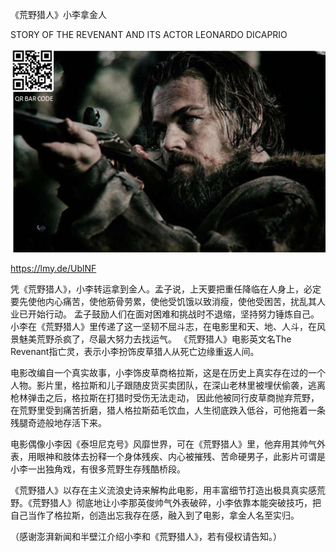 《荒野猎人》小李拿金人

STORY OF THE REVENANT AND ITS ACTOR LEONARDO DICAPRIO


![STORY OF THE REVENANT AND ITS ACTOR LEONARDO DICAPRIO](https://github.com/ywangnccu/ywang/blob/main/images/REVENANT.jpg)


https://lmy.de/UblNF

凭《荒野猎人》，小李转运拿到金人。孟子说，上天要把重任降临在人身上，必定要先使他内心痛苦，使他筋骨劳累，使他受饥饿以致消瘦，使他受困苦，扰乱其人业已开始行动。
孟子鼓励人们在面对困难和挑战时不退缩，坚持努力锤炼自己。小李在《荒野猎人》里传递了这一坚韧不屈斗志，在电影里和天、地、人斗，在风景魅美荒野杀疯了，尽最大努力去找运气。
《荒野猎人》电影英文名The Revenant指亡灵，表示小李扮饰皮草猎人从死亡边缘重返人间。

电影改编自一个真实故事，小李饰皮草商格拉斯，这是在历史上真实存在过的一个人物。影片里，格拉斯和儿子跟随皮货买卖团队，在深山老林里被埋伏偷袭，逃离枪林弹击之后，格拉斯在打猎时受伤无法走动，
因此他被同行皮草商抛弃荒野，在荒野里受到痛苦折磨，猎人格拉斯茹毛饮血，人生彻底跌入低谷，可他拖着一条残腿奇迹般地存活下来。

电影偶像小李因《泰坦尼克号》风靡世界，可在《荒野猎人》里，他弃用其帅气外表，用眼神和肢体去扮释一个身体残疾、内心被摧残、苦命硬男子，此影片可谓是小李一出独角戏，有很多荒野生存残酷桥段。

《荒野猎人》以存在主义流浪史诗来解构此电影，用丰富细节打造出极具真实感荒野。《荒野猎人》彻底地让小李那英俊帅气外表破碎，小李依靠本能突破技巧，把自己当作了格拉斯，创造出忘我存在感，融入到了电影，拿金人名至实归。


（感谢澎湃新闻和半壁江介绍小李和《荒野猎人》，若有侵权请告知。）

